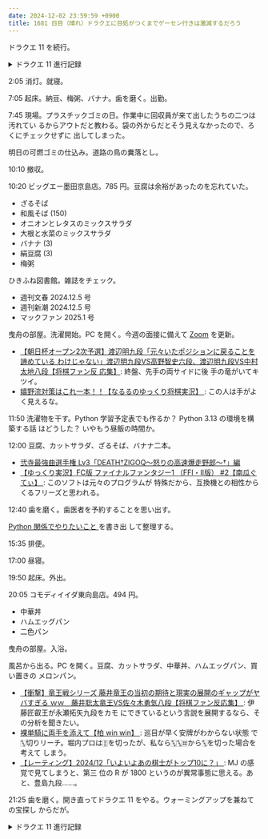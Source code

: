 ```yaml
---
date: 2024-12-02 23:59:59 +0900
title: 1681 日目（晴れ）ドラクエに目処がつくまでゲーセン行きは激減するだろう
---
```


ドラクエ 11 を続行。

<details><summary>ドラクエ 11 進行記録</summary>
<p>壁画の世界をさまよう。立体的な迷路なので地図とにらめっこしているほうがかえって迷う。
素直に奥にボスがいる。ここのボスはこれまでのドラクエで見たことのないようなことをしてくる。
肉弾戦のほうがいいのか。</p>

<p>目論見通りまほうのカギを入手。イシの村から順番にまほうのカギの扉がかかった部屋を開いて宝を回収していく。
カギとは関係なく、取り漏らしていた宝をも回収していく。</p>

<p>寝る間際に発見した無人島（石・岩系モンスター）で、またぞろ見つけられない宝が三つ。
こんな狭い島でそんなバカなことがあるか。</p>
</details>

2:05 消灯。就寝。

7:05 起床。納豆、梅粥、バナナ。歯を磨く。出勤。

7:45 現場。プラスチックゴミの日。作業中に回収員が来て出したうちの二つは汚れてい
るからアウトだと教わる。袋の外からだとそう見えなかったので、ろくにチェックせずに
出してしまった。

明日の可燃ゴミの仕込み。道路の鳥の糞落とし。

10:10 撤収。

10:20 ビッグエー墨田京島店。785 円。豆腐は余裕があったのを忘れていた。

* ざるそば
* 和風そば (150)
* オニオンとレタスのミックスサラダ
* 大根と水菜のミックスサラダ
* バナナ (3)
* 絹豆腐 (3)
* 梅粥

ひきふね図書館。雑誌をチェック。

* 週刊文春 2024.12.5 号
* 週刊新潮 2024.12.5 号
* マックファン 2025.1 号

曳舟の部屋。洗濯開始。PC を開く。今週の面接に備えて [Zoom] を更新。

* [【朝日杯オープン2次予選】渡辺明九段「元々いたポジションに戻ることを諦めている
  わけじゃない」渡辺明九段VS高野智史六段、渡辺明九段VS中村太地八段【将棋ファン反
  応集】](https://www.youtube.com/watch?v=kY4rU9GIm-U): 終盤、先手の両サイドに後
  手の竜がいてキツイ。
* [嬉野流対策はこれ一本！！【なるるのゆっくり将棋実況】
  ](https://www.youtube.com/watch?v=40hMn4l-pDA): この人は手がよく見えるな。

11:50 洗濯物を干す。Python 学習予定表でも作るか？ Python 3.13 の環境を構築する話
はどうした？ いやもう昼飯の時間か。

12:00 豆腐、カットサラダ、ざるそば、バナナ二本。

* [弐寺最強曲選手権 Lv3「DEATH†ZIGOQ～怒りの高速爆走野郎～†」編
  ](https://www.youtube.com/watch?v=4-mHAKsQ03s)
* [【ゆっくり実況】FC版 ファイナルファンタジー1 （FFI・II版） #2【南瓜ぐてぃ】
  ](https://www.youtube.com/watch?v=82gKGjzfo9U): このソフトは元々のプログラムが
  特殊だから、互換機との相性からくるフリーズと思われる。

12:40 歯を磨く。歯医者を予約することを思い出す。

[Python 関係でやりたいこと
](https://gist.github.com/showa-yojyo/62d7acf738076d86907d9a9f3de02d88)を書き出
して整理する。

15:35 排便。

17:00 昼寝。

19:50 起床。外出。

20:05 コモディイイダ東向島店。494 円。

* 中華丼
* ハムエッグパン
* 二色パン

曳舟の部屋。入浴。

風呂から出る。PC を開く。豆腐、カットサラダ、中華丼、ハムエッグパン、買い置きの
メロンパン。

* [【衝撃】竜王戦シリーズ 藤井竜王の当初の期待と現実の展開のギャップがヤバすぎる
  ｗｗ　藤井聡太竜王VS佐々木勇気八段【将棋ファン反応集】
  ](https://www.youtube.com/watch?v=dfQ4DCZ2Hyg): 伊藤匠叡王が永瀬拓矢九段をカモ
  にできているという言説を展開するなら、その分析を聞きたい。
* [裸単騎に両手を添えて【柏 win win】
  ](https://www.youtube.com/watch?v=UVa-qd6ZydU): 巡目が早く安牌がわからない状態
  で🀛切りリーチ。堀内プロは🀚を切ったが、私なら🀛🀛🀜から🀛を切った場合を考えて
  しまう。
* [【レーティング】2024/12「いよいよあの棋士がトップ10に？」
  ](https://www.youtube.com/watch?v=lR4J01A7XjM): MJ の感覚で見てしまうと、第三
  位の R が 1800 というのが異常事態に思える。あと、豊島九段……。

21:25 歯を磨く。開き直ってドラクエ 11 をやる。ウォーミングアップを兼ねての宝探し
からだが。

<details><summary>ドラクエ 11 進行記録</summary>
<ul>
  <li>フィールド（湿地帯、無人島各種、風車の周辺、グロッタから南）を探索：地形上明らかに取得不能な宝箱を何個か確認。しかも地図でグレーアウトされている場合がある。</li>
  <li>廃墟：まほうのカギの扉を開けると倉庫みたいなところで、オーブをあっさり取得。</li>
  <li>幽谷：地図を見た途端にここはヤバいと判断。セーブポイントだけ有効にして退却。</li>
  <li>女学園：今作最大の問題スポットと思われる。建物の作り込みがすごい。そしておつかいが多い。特殊ショップあり。</li>
</ul>
</details>

[Zoom]: <https://zoom.us/>
